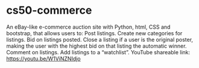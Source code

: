# cs50-commerce

An eBay-like e-commerce auction site with Python, html, CSS and bootstrap, that allows users to: 
Post listings. 
Create new categories for listings.
Bid on listings posted.
Close a listing if a user is the original poster, making the user with the highest bid on that listing the automatic winner.
Comment on listings.
Add listings to a “watchlist”.
YouTube shareable link: https://youtu.be/W1ViNZNIdjo
